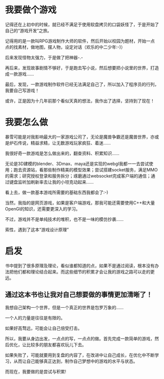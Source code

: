 # 我要做个游戏

记得还在上初中的时候，就已经不满足于使用软盘拷贝的口袋妖怪了，于是开始了自己的“游戏开发”之旅。

记得用的是一款叫RPG游戏制作大师的软件，然后开始以校园为题材，开始一点点的找素材，做地图，摆人物，设定对话（欢乐的中二少年:-)）

后来发现怪物太强力，于是做了把神器-.-

再后来，发现故事剧情不够好，于是跑去写小说，然后想要把小说里的世界，打造成一款游戏……

最后，发现，一款游戏制作软件已经无法满足自己了，所以加入了程序员的行列，我要自己写游戏！

或许，正是因为十几年前那个看似天真的想法，我作出了选择，坚持到了现在！

# 我要怎么做

暴雪可能是对我影响最大的一家游戏公司了，无论是魔兽争霸还是魔兽世界，亦或是炉石传说，精益求精，让无数游戏玩家疯狂、着迷……

我很好奇一款游戏是怎么做出来的，翻查资料、积累知识……

无论是3D建模的blender、3Dmax、maya还是实现的webgl我都一一去尝试使用；跑去资源站，看那些制作精美的模型效果；尝试搭建socket服务，满足MMO的需求；研究授权登录和服务拆分；琢磨通过websocket完成客户端的通信；通过键盘监听加刷新率去让我的小坦克动起来……

看上去，做一款基本游戏所需要的基础东西我都会了:-)

当然，我指的是网页游戏，如果是客户端游戏，那我可能还需要使用C++和大量OpenGl的知识，还需要更深入的学习。

不过，游戏并不是单纯技术的堆积，也不是一味的模仿抄袭……

索性，遇到了这本“游戏设计原理”

# 启发

书中提到了很多原理及理论，看似谁都知道的点，如果不是通过阅读，根本没有办法把他们都和理论结合起来。而这些细节的积累才会让我的游戏之路可以走的更远。

## 通过这本书也让我对自己想要做的事情更加清晰了！

我想自己架构一个世界，但是一个真正的世界是包罗万象的……

一个人的力量是往往是有限的。

如果好高骛远，可能会让自己倍受打击。

所以，我要从身边出发，一点点的写，一点点的做。首先完成一款简单的游戏，然后优化，让比较多的朋友都喜欢玩儿下去。

如果失败了，可能就要用到复盘的内容了，在改进中让自己成长，在优化中不断学习，从而让自己能够真正达到，制作自己梦想中的游戏的水平与状态。

而现在，我要做的是尝试与积累!
